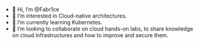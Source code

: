 - 👋 Hi, I’m @Fabr1ce
- 👀 I’m interested in Cloud-native architectures.
- 🌱 I’m currently learning Kubernetes.
- 💞️ I’m looking to collaborate on cloud hands-on labs, to share knowledge on cloud infrastructures and how to improve and secure them.
<!---
Fabr1ce/Fabr1ce is a ✨ special ✨ repository because its `README.md` (this file) appears on your GitHub profile.
You can click the Preview link to take a look at your changes.
--->
